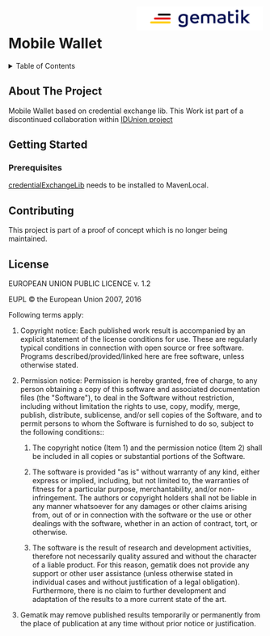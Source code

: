 <img align="right" width="250" height="47" src="Gematik_Logo_Flag_With_Background.png"/> <br/> 

# Mobile Wallet

<details>
  <summary>Table of Contents</summary>
  <ol>
    <li>
      <a href="#about-the-project">About The Project</a>
	</li>
    <li>
      <a href="#getting-started">Getting Started</a>
      <ul>
        <li><a href="#prerequisites">Prerequisites</a></li>
      </ul>
    </li>
    <li><a href="#usage">Usage</a></li>
    <li><a href="#contributing">Contributing</a></li>
    <li><a href="#license">License</a></li>
  </ol>
</details>

## About The Project
Mobile Wallet based on credential exchange lib.
This Work ist part of a discontinued collaboration within [IDUnion project](https://idunion.org/projekt/?lang=en)

## Getting Started
### Prerequisites
[credentialExchangeLib](https://github.com/gematik/poc-fue-credentialExchangeLib) needs to be installed to MavenLocal.

## Contributing
This project is part of a proof of concept which is no longer being maintained.


## License

EUROPEAN UNION PUBLIC LICENCE v. 1.2

EUPL © the European Union 2007, 2016

Following terms apply:

1. Copyright notice: Each published work result is accompanied by an explicit statement of the license conditions for use. These are regularly typical conditions in connection with open source or free software. Programs described/provided/linked here are free software, unless otherwise stated.

2. Permission notice: Permission is hereby granted, free of charge, to any person obtaining a copy of this software and associated documentation files (the "Software"), to deal in the Software without restriction, including without limitation the rights to use, copy, modify, merge, publish, distribute, sublicense, and/or sell copies of the Software, and to permit persons to whom the Software is furnished to do so, subject to the following conditions::

    1. The copyright notice (Item 1) and the permission notice (Item 2) shall be included in all copies or substantial portions of the Software.

    2. The software is provided "as is" without warranty of any kind, either express or implied, including, but not limited to, the warranties of fitness for a particular purpose, merchantability, and/or non-infringement. The authors or copyright holders shall not be liable in any manner whatsoever for any damages or other claims arising from, out of or in connection with the software or the use or other dealings with the software, whether in an action of contract, tort, or otherwise.

    3. The software is the result of research and development activities, therefore not necessarily quality assured and without the character of a liable product. For this reason, gematik does not provide any support or other user assistance (unless otherwise stated in individual cases and without justification of a legal obligation). Furthermore, there is no claim to further development and adaptation of the results to a more current state of the art.

3. Gematik may remove published results temporarily or permanently from the place of publication at any time without prior notice or justification.